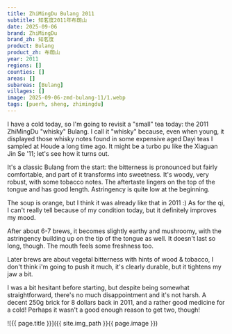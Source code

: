 ```yaml
---
title: ZhiMingDu Bulang 2011
subtitle: 知茗度2011年布朗山
date: 2025-09-06
brand: ZhiMingDu
brand_zh: 知茗度
product: Bulang
product_zh: 布朗山
year: 2011
regions: []
counties: []
areas: []
subareas: [Bulang]
villages: []
image: 2025-09-06-zmd-bulang-11/1.webp
tags: [puerh, sheng, zhimingdu]
---
```


I have a cold today, so I'm going to revisit a "small" tea today: the 2011 ZhiMingDu "whisky" Bulang. I call it "whisky" because, even when young, it displayed those whisky notes found in some expensive aged Dayi teas I sampled at Houde a long time ago. It might be a turbo pu like the Xiaguan Jin Se '11; let's see how it turns out.

It's a classic Bulang from the start: the bitterness is pronounced but fairly comfortable, and part of it transforms into sweetness. It's woody, very robust, with some tobacco notes. The aftertaste lingers on the top of the tongue and has good length. Astringency is quite low at the beginning.

The soup is orange, but I think it was already like that in 2011 :)
As for the qi, I can't really tell because of my condition today, but it definitely improves my mood.

After about 6-7 brews, it becomes slightly earthy and mushroomy, with the astringency building up on the tip of the tongue as well. It doesn't last so long, though. The mouth feels some freshness too.

Later brews are about vegetal bitterness with hints of wood & tobacco, I don't think i'm going to push it much, it's clearly durable, but it tightens my jaw a bit.

I was a bit hesitant before starting, but despite being somewhat straightforward, there's no much disappointment and it's not harsh.
A decent 250g brick for 8 dollars back in 2011, and a rather good medicine for a cold! Perhaps it wasn't a good enough reason to get two, though!

![{{ page.title }}]({{ site.img_path }}{{ page.image }})